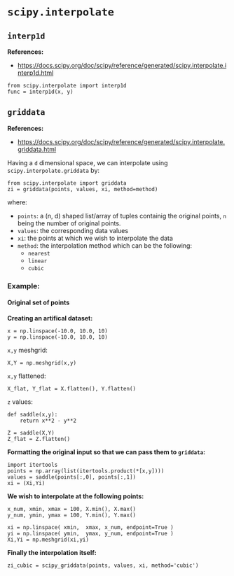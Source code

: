 # `scipy.interpolate`

## `interp1d`

**References:**
- https://docs.scipy.org/doc/scipy/reference/generated/scipy.interpolate.interp1d.html

~~~~
from scipy.interpolate import interp1d
func = interp1d(x, y)
~~~~


## `griddata`

**References:**
- https://docs.scipy.org/doc/scipy/reference/generated/scipy.interpolate.griddata.html

Having a `d` dimensional space, we can interpolate using `scipy.interpolate.griddata` by:

~~~~
from scipy.interpolate import griddata
zi = griddata(points, values, xi, method=method)
~~~~

where:
- `points`: a (n, d) shaped list/array of tuples containig the original points, `n` being the number of original points.
- `values`: the corresponding data values
- `xi`: the points at which we wish to interpolate the data
- `method`: the interpolation method which can be the following:
	- `nearest`
	- `linear`
	- `cubic`


### Example:

#### Original set of points

**Creating an artifical dataset:**

~~~~
x = np.linspace(-10.0, 10.0, 10)
y = np.linspace(-10.0, 10.0, 10)
~~~~

`x,y` meshgrid:

~~~~
X,Y = np.meshgrid(x,y)
~~~~

`x,y` flattened:

~~~~
X_flat, Y_flat = X.flatten(), Y.flatten()
~~~~

`z` values:

~~~~
def saddle(x,y):
    return x**2 - y**2
~~~~

~~~~
Z = saddle(X,Y)
Z_flat = Z.flatten()
~~~~

**Formatting the original input so that we can pass them to `griddata`:**

~~~~
import itertools
points = np.array(list(itertools.product(*[x,y])))
values = saddle(points[:,0], points[:,1])
xi = (Xi,Yi)
~~~~

**We wish to interpolate at the following points:**

~~~~
x_num, xmin, xmax = 100, X.min(), X.max()
y_num, ymin, ymax = 100, Y.min(), Y.max()
~~~~

~~~~
xi = np.linspace( xmin,  xmax, x_num, endpoint=True )
yi = np.linspace( ymin,  ymax, y_num, endpoint=True )
Xi,Yi = np.meshgrid(xi,yi)
~~~~

**Finally the interpolation itself:**

~~~~
zi_cubic = scipy_griddata(points, values, xi, method='cubic')
~~~~
